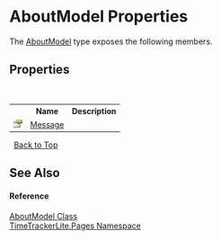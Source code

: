 # AboutModel Properties
 

The <a href="bfed49df-4190-ef8c-46ac-7a1943864414">AboutModel</a> type exposes the following members.


## Properties
&nbsp;<table><tr><th></th><th>Name</th><th>Description</th></tr><tr><td>![Public property](media/pubproperty.gif "Public property")</td><td><a href="dfd83958-0668-37a4-0cfd-e1c794b19089">Message</a></td><td /></tr></table>&nbsp;
<a href="#aboutmodel-properties">Back to Top</a>

## See Also


#### Reference
<a href="bfed49df-4190-ef8c-46ac-7a1943864414">AboutModel Class</a><br /><a href="be72919d-3e91-d5db-2c88-41279e953f1c">TimeTrackerLite.Pages Namespace</a><br />